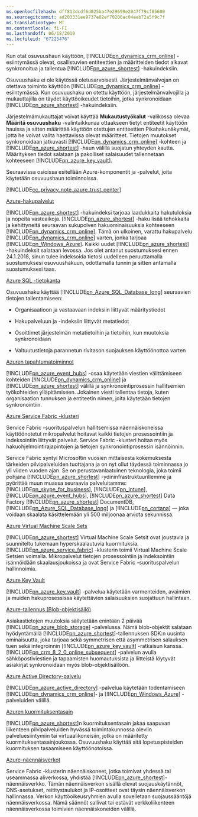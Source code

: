 ```yaml
---
ms.openlocfilehash: dff813dcdf6d025ba47e29699e2047f79cf85600
ms.sourcegitcommit: ad203331ee9737e82ef70206ac04eeb72a5f9c7f
ms.translationtype: MT
ms.contentlocale: fi-FI
ms.lasthandoff: 06/18/2019
ms.locfileid: "67225476"
---
```

Kun otat osuvuushaun käyttöön, [!INCLUDE[pn_dynamics_crm_online](pn-dynamics-crm-online.md)] -esiintymässä olevat, osallistuvien entiteettien ja määritteiden tiedot alkavat synkronoitua ja tallentua [!INCLUDE[pn_azure_shortest](pn-azure-shortest.md)] -hakuindeksiin.  
  
 Osuvuushaku ei ole käytössä oletusarvoisesti. Järjestelmänvalvojan on otettava toiminto käyttöön [!INCLUDE[pn_dynamics_crm_online](pn-dynamics-crm-online.md)] -esiintymässä. Kun osuvuushaku on otettu käyttöön, järjestelmänvalvojilla ja mukauttajilla on täydet käyttöoikeudet tietoihin, jotka synkronoidaan [!INCLUDE[pn_azure_shortest](pn-azure-shortest.md)] -hakuindeksiin.  
  
 Järjestelmämukauttajat voivat käyttää **Mukautustyökalut** -valikossa olevaa **Määritä osuvuushaku** -valintaikkunaa ottaakseen tietyt entiteetit käyttöön hauissa ja sitten määrittää käyttöön otettujen entiteettien Pikahakunäkymät, jotta he voivat valita haettavissa olevat määritteet. Tietojen muutokset synkronoidaan jatkuvasti [!INCLUDE[pn_dynamics_crm_online](pn-dynamics-crm-online.md)] -kohteen ja [!INCLUDE[pn_azure_shortest](pn-azure-shortest.md)] -haun välillä suojatun yhteyden kautta.  Määrityksen tiedot salataan ja pakolliset salaisuudet tallennetaan kohteeseen [!INCLUDE[pn_azure_key_vault](pn-azure-key-vault.md)].  
  
 Seuraavissa osioissa esitellään Azure-komponentit ja -palvelut, joita käytetään osuvuushaun toiminnoissa.  
  
 [!INCLUDE[cc_privacy_note_azure_trust_center](cc_privacy_note_azure_trust_center.md)]  
  
 [Azure-hakupalvelut](https://azure.microsoft.com/services/search/)  
  
 [!INCLUDE[pn_azure_shortest](pn-azure-shortest.md)] -hakuindeksi tarjoaa laadukkaita hakutuloksia ja nopeita vasteaikoja.  [!INCLUDE[pn_azure_shortest](pn-azure-shortest.md)] -haku lisää tehokkaita ja kehittyneitä seuraavan sukupolven hakuominaisuuksia kohteeseen [!INCLUDE[pn_dynamics_crm_online](pn-dynamics-crm-online.md)].  Tämä on ulkoinen, varattu hakupalvelu [!INCLUDE[pn_dynamics_crm_online](pn-dynamics-crm-online.md)] varten, jonka tarjoaa [!INCLUDE[pn_Windows_Azure](pn-windows-azure.md)]. Kaikki uudet [!INCLUDE[pn_azure_shortest](pn-azure-shortest.md)] -hakuindeksit salataan levossa.  Jos olet antanut suostumuksesi ennen 24.1.2018, sinun tulee indeksoida tietosi uudelleen peruuttamalla suostumuksesi osuvuushakuun, odottamalla tunnin ja sitten antamalla suostumuksesi taas.  
  
 [Azure SQL -tietokanta](https://azure.microsoft.com/services/sql-database/)  
  
 Osuvuushaku käyttää [!INCLUDE[pn_Azure_SQL_Database_long](pn-azure-sql-database-long.md)] seuraavien tietojen tallentamiseen:  
  
-   Organisaatioon ja vastaavaan indeksiin liittyvät määritystiedot  
  
-   Hakupalveluun ja -indeksiin liittyvät metatiedot  
  
-   Osoittimet järjestelmän metatietoihin ja tietoihin, kun muutoksia synkronoidaan  
  
-   Valtuutustietoja parannetun rivitason suojauksen käyttöönottoa varten  
  
[Azuren tapahtumatoiminnot](https://azure.microsoft.com/services/event-hubs/)  
  
[!INCLUDE[pn_azure_event_hubs](pn-azure-event-hubs.md)] -osaa käytetään viestien välittämiseen kohteiden [!INCLUDE[pn_dynamics_crm_online](pn-dynamics-crm-online.md)] ja [!INCLUDE[pn_azure_shortest](pn-azure-shortest.md)] välillä ja synkronointiprosessin hallitsemien työkohteiden ylläpitämiseen. Jokainen viesti tallentaa tietoja, kuten organisaation tunnuksen ja entiteetin nimen, joita käytetään tietojen synkronointiin.  
  
[Azure Service Fabric -klusteri](https://azure.microsoft.com/services/service-fabric/)  
  
Service Fabric -suorituspalvelun hallitsemissa näennäiskoneissa käyttöönotetut mikropalvelut hoitavat kaikki tietojen prosessointiin ja indeksointiin liittyvät palvelut. Service Fabric -klusteri hoitaa myös hakuohjelmointirajapintojen ja tietojen synkronointiprosessin isännöinnin.  
  
Service Fabric syntyi Microsoftin vuosien mittaisesta kokemuksesta tärkeiden pilvipalveluiden tuottajana ja on nyt ollut täydessä toiminnassa jo yli viiden vuoden ajan. Se on perustavanlaatuinen teknologia, joka toimii pohjana [!INCLUDE[pn_azure_shortest](pn-azure-shortest.md)] -ydininfrastruktuurillemme ja pyörittää muun muassa seuraavia palveluitamme: [!INCLUDE[pn_skype_for_business](pn-skype-for-business.md)], [!INCLUDE[pn_intune](pn-intune.md)], [!INCLUDE[pn_azure_event_hubs](pn-azure-event-hubs.md)], [!INCLUDE[pn_azure_shortest](pn-azure-shortest.md)] Data Factory [!INCLUDE[pn_azure_shortest](pn-azure-shortest.md)] DocumentDB, [!INCLUDE[pn_Azure_SQL_Database_long](pn-azure-sql-database-long.md)] ja [!INCLUDE[pn_cortana](pn-cortana.md)] — joka voidaan skaalata käsittelemään yli 500 miljoonaa arviota sekunnissa.  
  
[Azure Virtual Machine Scale Sets](https://azure.microsoft.com/services/virtual-machine-scale-sets/)  
  
[!INCLUDE[pn_azure_shortest](pn-azure-shortest.md)] Virtual Machine Scale Setsit ovat joustavia ja suunniteltu tukemaan hyperskaalautuvia kuormituksia. [!INCLUDE[pn_azure_service_fabric](pn_azure_service_fabric.md)] -klusterin toimii Virtual Machine Scale Setsien voimalla. Mikropalvelut tietojen prosessointiin ja indeksointiin isännöidään skaalausjoukoissa ja ovat Service Fabric -suorituspalvelun hallinnoimia.  
  
[Azure Key Vault](https://azure.microsoft.com/services/key-vault/)  
  
[!INCLUDE[pn_azure_key_vault](pn-azure-key-vault.md)] -palvelua käytetään varmenteiden, avaimien ja muiden hakuprosessissa käytettävien salaisuuksien suojattuun hallintaan.  
  
[Azure-tallennus (Blob-objektisäilö)](https://azure.microsoft.com/services/storage/blobs/?b=16.38)  
  
Asiakastietojen muutoksia säilytetään enintään 2 päivää [!INCLUDE[pn_azure_blob_storage](pn_azure_blob_storage.md)] -palvelussa.  Nämä blob-objektit salataan hyödyntämällä [!INCLUDE[pn_azure_shortest](pn-azure-shortest.md)]-tallennuksen SDK:n uusinta ominaisuutta, joka tarjoaa sekä symmetrisen että asymmetrisen salauksen tuen sekä integroinnin [!INCLUDE[pn_azure_key_vault](pn-azure-key-vault.md)] -ratkaisun kanssa. [!INCLUDE[pn_crm_8_2_0_online_subsequent](pn-crm-8-2-0-online-subsequent.md)] -palvelun avulla sähköpostiviestien ja tapaamisten huomautuksista ja liitteistä löytyvät asiakirjat synkronoidaan myös blob-objektisäilöön.  
  
[Azure Active Directory-palvelu](https://azure.microsoft.com/services/active-directory/)  
  
[!INCLUDE[pn_azure_active_directory](pn-azure-active-directory.md)] -palvelua käytetään todentamiseen [!INCLUDE[pn_dynamics_crm_online](pn-dynamics-crm-online.md)]- ja [!INCLUDE[pn_Windows_Azure](pn-windows-azure.md)] -palveluiden välillä.  
  
[Azuren kuormituksentasain](https://azure.microsoft.com/services/load-balancer/)  
  
[!INCLUDE[pn_azure_shortest](pn-azure-shortest.md)]n kuormituksentasain jakaa saapuvan liikenteen pilvipalveluiden hyvässä toimintakunnossa oleviin palveluesiintymiin tai virtuaalikoneisiin, jotka on määritetty kuormituksentasainjoukossa. Osuvuushaku käyttää sitä lopetuspisteiden kuormituksen tasaamiseen käyttöönotoissa.  
  
[Azure-näennäisverkot](https://azure.microsoft.com/documentation/articles/virtual-networks-overview/)  
  
Service Fabric -klusterin näennäiskoneet, jotka toimivat yhdessä tai useammassa aliverkossa, yhdistää [!INCLUDE[pn_azure_shortest](pn-azure-shortest.md)]-näennäisverkko. Tämän näennäisverkon sisällä olevat suojauskäytännöt, DNS-asetukset, reititystaulukot ja IP-osoitteet ovat täysin näennäisverkon hallinnassa. Verkon käyttöoikeusryhmien avulla sovelletaan suojaussääntöjä näennäisverkossa. Nämä säännöt sallivat tai estävät verkkoliikenteen näennäisverkossa toimivien näennäiskoneiden välillä.